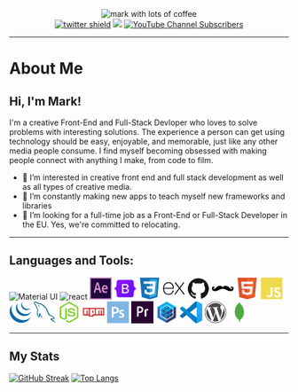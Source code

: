 <div id="header" align="center">
  <img src="https://user-images.githubusercontent.com/112417090/196089857-bc426d38-c4cf-44c5-9264-d2d334ef75b1.jpg" alt="mark with lots of coffee" width="100"/>

<div id="badges">
  <a href="https://twitter.com/markgardneratx"><img src="https://img.shields.io/twitter/url?url=https%3A%2F%2Ftwitter.com%2Fmarkgardneratx" alt="twitter shield"></a>
 <a href="https://www.linkedin.com/in/mark-gardner-2b214817/"><img src="https://img.shields.io/badge/LinkedIn-blue?logo=linkedin&logoColor=white&style=flat"></a>
  <a href="https://youtube.com/theweirdlings"><img alt="YouTube Channel Subscribers" src="https://img.shields.io/youtube/channel/views/UCV_j3wMR3-bRQeihg8n7oNQ?style=social"></a>
  </div>
  </div>
  
  ---
<h1>About Me</h1>

<h2>Hi, I'm Mark!</h2>

I'm a creative Front-End and Full-Stack Devloper who loves to solve problems with interesting solutions. The experience a person can get using technology should be easy, enjoyable, and memorable, just like any other media people consume. I find myself becoming obsessed with making people connect with anything I make, from code to film.

- 👀 I’m interested in creative front end and full stack development as well as all types of creative media.
- 🌱 I’m constantly making new apps to teach myself new frameworks and libraries
- 💞️ I’m looking for a full-time job as a Front-End or Full-Stack Developer in the EU. Yes, we're committed to relocating. 

---

<h2>Languages and Tools:</h2>
<div id='tools'">
 <img src="https://cdn.jsdelivr.net/gh/devicons/devicon/icons/materialui/materialui-original.svg" width="40" height="40" alt="Material UI"/>        
 <img src="https://cdn.jsdelivr.net/gh/devicons/devicon/icons/react/react-original.svg" width="40" height="40" alt="react"/>    
 <img src="https://github.com/devicons/devicon/blob/master/icons/aftereffects/aftereffects-original.svg" width="40" height="40" alt="After Effects">
 <img src="https://github.com/devicons/devicon/blob/master/icons/bootstrap/bootstrap-original.svg" width="40" height="40" alt="Bootstrap">
 <img src="https://github.com/devicons/devicon/blob/master/icons/css3/css3-original.svg" width="40" height="40" alt="CSS3">
 <img src="https://github.com/devicons/devicon/blob/master/icons/express/express-original.svg" width="40" height="40" alt="CSS3">
 <img src="https://github.com/devicons/devicon/blob/master/icons/github/github-original.svg" width="40" height="40" alt="GitHub">
 <img src="https://github.com/devicons/devicon/blob/master/icons/handlebars/handlebars-original.svg" width="40" height="40" alt="GitHub">
 <img src="https://github.com/devicons/devicon/blob/master/icons/html5/html5-original.svg" width="40" height="40" alt="HTML5">
 <img src="https://github.com/devicons/devicon/blob/master/icons/javascript/javascript-plain.svg" width="40" height="40" alt="Javascript">
 <img src="https://github.com/devicons/devicon/blob/master/icons/jquery/jquery-original.svg" width="40" height="40" alt="JQuery">
 <img src="https://github.com/devicons/devicon/blob/master/icons/mysql/mysql-original.svg" width="40" height="40" alt="JQuery">
 <img src="https://github.com/devicons/devicon/blob/master/icons/nodejs/nodejs-original.svg" width="40" height="40" alt="Node.js">
<img src="https://github.com/devicons/devicon/blob/master/icons/npm/npm-original-wordmark.svg" width="40" height="40" alt="Node.js">
  <img src="https://github.com/devicons/devicon/blob/master/icons/photoshop/photoshop-plain.svg" width="40" height="40" alt="Photoshop">
  <img src="https://github.com/devicons/devicon/blob/master/icons/premierepro/premierepro-plain.svg" width="40" height="40" alt="Premiere Pro">
  <img src="https://github.com/devicons/devicon/blob/master/icons/sequelize/sequelize-original.svg" width="40" height="40" alt="Premiere Pro">
  <img src="https://github.com/devicons/devicon/blob/master/icons/vscode/vscode-original.svg" width="40" height="40" alt="VS Code">
  <img src="https://github.com/devicons/devicon/blob/master/icons/wordpress/wordpress-plain.svg" width="40" height="40" alt="Wordpress">
  <img src="https://github.com/devicons/devicon/blob/master/icons/mongodb/mongodb-plain.svg" width="40" height="40" alt="MongoDB">
  </div>
  
  ---
  
  <h2> My Stats</h2>
  
[![GitHub Streak](https://streak-stats.demolab.com?user=MarkGATX&theme=onedark_duo&hide_border=true)](https://git.io/streak-stats)
[![Top Langs](https://github-readme-stats.vercel.app/api/top-langs/?username=MarkGATX&theme=onedark&layout=compact)](https://github.com/anuraghazra/github-readme-stats)


  
<!---
MarkGATX/MarkGATX is a ✨ special ✨ repository because its `README.md` (this file) appears on your GitHub profile.
You can click the Preview link to take a look at your changes.
--->


